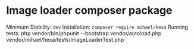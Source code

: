 Image loader composer package
=====================================

Minimum Stability: `dev`
Installation: `composer require mihael/hexa`
Running tests: php vendor/bin/phpunit --bootstrap vendor/autoload.php vendor/mihael/hexa/tests/ImageLoaderTest.php
